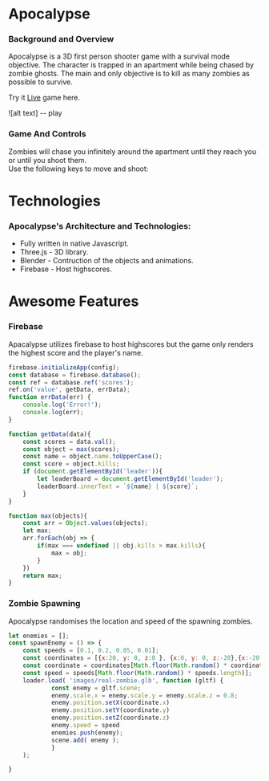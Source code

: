 # Apocalypse 


### Background and Overview
Apocalypse is a 3D first person shooter game with a survival mode objective.  The character is trapped in an apartment while being chased by zombie ghosts.  The main and only objective is to kill as many zombies as possible to survive. 
  
Try it [Live](https://wfragoso02.github.io/JS-Project/) game here.
  
    
![alt text] -- play

### Game And Controls
Zombies will chase you infinitely around the apartment until they reach you or until you shoot them.  
Use the following keys to move and shoot:

# Technologies
### Apocalypse's Architecture and Technologies: 
* Fully written in native Javascript.
* Three.js - 3D library.
* Blender - Contruction of the objects and animations.
* Firebase - Host highscores.

# Awesome Features
### Firebase
Apacalypse utilizes firebase to host highscores but the game only renders the highest score and the player's name.
  
```javascript
firebase.initializeApp(config);
const database = firebase.database();
const ref = database.ref('scores');
ref.on('value', getData, errData);
function errData(err) {
    console.log('Error!');
    console.log(err);
}

function getData(data){
    const scores = data.val();
    const object = max(scores);
    const name = object.name.toUpperCase();
    const score = object.kills;
    if (document.getElementById('leader')){
        let leaderBoard = document.getElementById('leader');
        leaderBoard.innerText = `${name} | ${score}`;
    }
}

function max(objects){
    const arr = Object.values(objects);
    let max;
    arr.forEach(obj => {
        if(max === undefined || obj.kills > max.kills){
            max = obj;
        }
    })
    return max;
}
```


### Zombie Spawning
Apocalypse randomises the location and speed of the spawning zombies.
```javascript
let enemies = [];
const spawnEnemy = () => {
    const speeds = [0.1, 0.2, 0.05, 0.01];
    const coordinates = [{x:20, y: 0, z:0 }, {x:0, y: 0, z:-20},{x:-20, y: 0, z:0 },{x:0, y: 0, z:20 } ];
    const coordinate = coordinates[Math.floor(Math.random() * coordinates.length)];
    const speed = speeds[Math.floor(Math.random() * speeds.length)];
    loader.load( 'images/real-zombie.glb', function (gltf) {
            const enemy = gltf.scene;
            enemy.scale.x = enemy.scale.y = enemy.scale.z = 0.8;
            enemy.position.setX(coordinate.x)
            enemy.position.setY(coordinate.y)
            enemy.position.setZ(coordinate.z)
            enemy.speed = speed
            enemies.push(enemy);
            scene.add( enemy );
            }
    );

}
```



